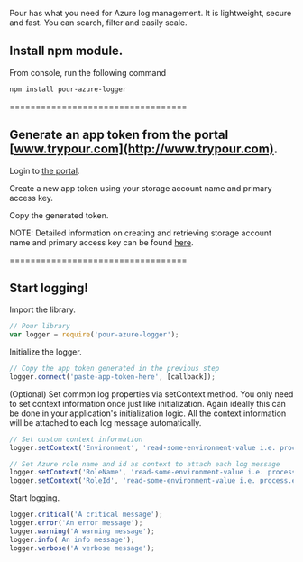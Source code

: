 ﻿Pour has what you need for Azure log management. It is lightweight, secure and fast. You can search, filter and easily scale.

## Install npm module.

From console, run the following command
```bash
npm install pour-azure-logger
```

==================================

## Generate an app token from the portal [www.trypour.com](http://www.trypour.com).

Login to [the portal](http://www.trypour.com).

Create a new app token using your storage account name and primary access key.

Copy the generated token.

NOTE: Detailed information on creating and retrieving storage account name and primary access key can be found [here](https://azure.microsoft.com/en-us/documentation/articles/storage-create-storage-account/).

==================================

## Start logging!

Import the library. 
```javascript
// Pour library
var logger = require('pour-azure-logger');
```

Initialize the logger.
```javascript
// Copy the app token generated in the previous step
logger.connect('paste-app-token-here', [callback]);
```

(Optional) Set common log properties via setContext method. You only need to set context information once just like initialization. Again ideally this can be done in your application's initialization logic. All the context information will be attached to each log message automatically. 
```javascript
// Set custom context information
logger.setContext('Environment', 'read-some-environment-value i.e. process.env.Environment');

// Set Azure role name and id as context to attach each log message
logger.setContext('RoleName', 'read-some-environment-value i.e. process.env.RoleName');
logger.setContext('RoleId', 'read-some-environment-value i.e. process.env.RoleId');
```

Start logging.
```javascript 
logger.critical('A critical message');
logger.error('An error message');
logger.warning('A warning message');
logger.info('An info message');
logger.verbose('A verbose message');
```
